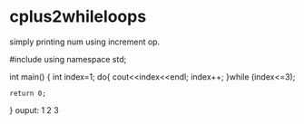 # cplus2whileloops
simply printing num using increment op. 

#include <iostream>
using namespace std;

int main()
{
     int index=1;
     do{
          cout<<index<<endl;
          index++;
     }while (index<=3);

    return 0;
}
ouput: 
                       1
                       2
                       3
